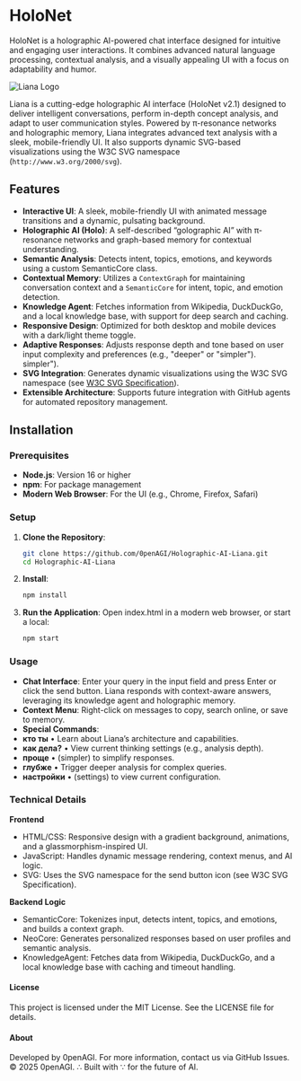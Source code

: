 # **HoloNet**


HoloNet is a holographic AI-powered chat interface designed for intuitive and engaging user interactions. It combines advanced natural language processing, contextual analysis, and a visually appealing UI with a focus on adaptability and humor.



![Liana Logo](https://github.com/user-attachments/assets/3ff22b3e-d71c-494a-90b8-b6fcefa5fd94)


Liana is a cutting-edge holographic AI interface (HoloNet v2.1) designed to deliver intelligent conversations, perform in-depth concept analysis, and adapt to user communication styles. Powered by π-resonance networks and holographic memory, Liana integrates advanced text analysis with a sleek, mobile-friendly UI. It also supports dynamic SVG-based visualizations using the W3C SVG namespace (`http://www.w3.org/2000/svg`).

## Features

- **Interactive UI**: A sleek, mobile-friendly UI with animated message transitions and a dynamic, pulsating background.
- **Holographic AI (Holo)**: A self-described “golographic AI” with π-resonance networks and graph-based memory for contextual understanding.
- **Semantic Analysis**: Detects intent, topics, emotions, and keywords using a custom SemanticCore class.
- **Contextual Memory**: Utilizes a `ContextGraph` for maintaining conversation context and a `SemanticCore` for intent, topic, and emotion detection.
- **Knowledge Agent**: Fetches information from Wikipedia, DuckDuckGo, and a local knowledge base, with support for deep search and caching.
- **Responsive Design**: Optimized for both desktop and mobile devices with a dark/light theme toggle.
- **Adaptive Responses**: Adjusts response depth and tone based on user input complexity and preferences (e.g., "deeper" or "simpler").
simpler").
- **SVG Integration**: Generates dynamic visualizations using the W3C SVG namespace (see [W3C SVG Specification](https://www.w3.org/TR/SVG/)).
- **Extensible Architecture**: Supports future integration with GitHub agents for automated repository management.



## Installation

### Prerequisites

- **Node.js**: Version 16 or higher
- **npm**: For package management
- **Modern Web Browser**: For the UI (e.g., Chrome, Firefox, Safari)

### Setup

1. **Clone the Repository**:
   ```bash
   git clone https://github.com/0penAGI/Holographic-AI-Liana.git
   cd Holographic-AI-Liana

2. **Install**:
   ```bash
   npm install
   
3. **Run the Application**:
   Open index.html in a modern web browser, or start a local:
   ```bash
   npm start

### Usage

- **Chat Interface**: Enter your query in the input field and press Enter or click the send button. Liana responds with context-aware answers, leveraging its knowledge agent and holographic memory.
- **Context Menu**: Right-click on messages to copy, search online, or save to memory.
- **Special Commands**:
- **кто ты** • Learn about Liana’s architecture and capabilities.
- **как дела?** • View current thinking settings (e.g., analysis depth).
- **проще** • (simpler) to simplify responses.
- **глубже** • Trigger deeper analysis for complex queries.
- **настройки** • (settings) to view current configuration.

### Technical Details

**Frontend**

- HTML/CSS: Responsive design with a gradient background, animations, and a glassmorphism-inspired UI.
- JavaScript: Handles dynamic message rendering, context menus, and AI logic.
- SVG: Uses the SVG namespace for the send button icon (see W3C SVG Specification).

**Backend Logic**

- SemanticCore: Tokenizes input, detects intent, topics, and emotions, and builds a context graph.
- NeoCore: Generates personalized responses based on user profiles and semantic analysis.
- KnowledgeAgent: Fetches data from Wikipedia, DuckDuckGo, and a local knowledge base with caching and timeout handling.

#### License
This project is licensed under the MIT License. See the LICENSE file for details.
#### About
Developed by 0penAGI. For more information, contact us via GitHub Issues.
© 2025 0penAGI. ∴ Built with ∵ for the future of AI.
